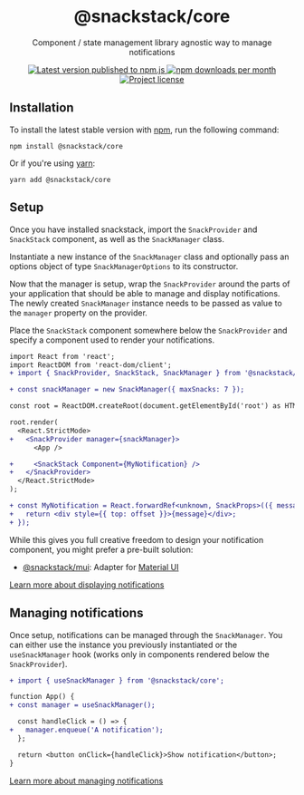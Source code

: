 <h1 align="center" style="font-size: 30px;">@snackstack/core</h1>
<p align="center">Component / state management library agnostic way to manage notifications</a></p>

<p align="center">
  <a href="https://www.npmjs.com/package/@snackstack/core" alt="npm.js package link">
    <img src="https://img.shields.io/npm/v/@snackstack/core?color=F50057" alt="Latest version published to npm.js" />
    <img src="https://img.shields.io/npm/dm/@snackstack/core?color=1976D2" alt="npm downloads per month" />
    <img src="https://img.shields.io/npm/l/@snackstack/core?color=00C853" alt="Project license" />
  </a>
</p>

## Installation

To install the latest stable version with [npm](https://www.npmjs.com/get-npm), run the following command:

```
npm install @snackstack/core
```

Or if you're using [yarn](https://classic.yarnpkg.com/docs/install/):

```
yarn add @snackstack/core
```

## Setup

Once you have installed snackstack, import the `SnackProvider` and `SnackStack` component, as well as the `SnackManager` class.

Instantiate a new instance of the `SnackManager` class and optionally pass an options object of type `SnackManagerOptions` to its constructor.

Now that the manager is setup, wrap the `SnackProvider` around the parts of your application that should be able to manage and display notifications. The newly created `SnackManager` instance needs to be passed as value to the `manager` property on the provider.

Place the `SnackStack` component somewhere below the `SnackProvider` and specify a component used to render your notifications.

```diff
import React from 'react';
import ReactDOM from 'react-dom/client';
+ import { SnackProvider, SnackStack, SnackManager } from '@snackstack/core';

+ const snackManager = new SnackManager({ maxSnacks: 7 });

const root = ReactDOM.createRoot(document.getElementById('root') as HTMLElement);

root.render(
  <React.StrictMode>
+   <SnackProvider manager={snackManager}>
      <App />

+     <SnackStack Component={MyNotification} />
+   </SnackProvider>
  </React.StrictMode>
);

+ const MyNotification = React.forwardRef<unknown, SnackProps>(({ message, offset }) => {
+   return <div style={{ top: offset }}>{message}</div>;
+ });
```

While this gives you full creative freedom to design your notification component, you might prefer a pre-built solution:

- [@snackstack/mui](https://github.com/snackstack/mui): Adapter for [Material UI](https://mui.com)

[Learn more about displaying notifications](https://snackstack.github.io/docs/guides/displaying-notifications)

## Managing notifications

Once setup, notifications can be managed through the `SnackManager`. You can either use the instance you previously instantiated or the `useSnackManager` hook (works only in components rendered below the `SnackProvider`).

```diff
+ import { useSnackManager } from '@snackstack/core';

function App() {
+ const manager = useSnackManager();

  const handleClick = () => {
+   manager.enqueue('A notification');
  };

  return <button onClick={handleClick}>Show notification</button>;
}
```

[Learn more about managing notifications](https://snackstack.github.io/docs/guides/managing-notifications)
